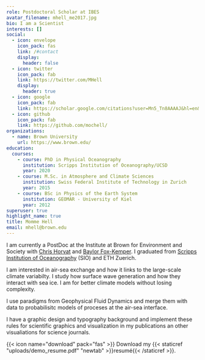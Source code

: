 ```yaml
---
role: Postdoctoral Scholar at IBES
avatar_filename: mhell_me2017.jpg
bio: I am a Scientist
interests: []
social:
  - icon: envelope
    icon_pack: fas
    link: /#contact
    display:
      header: false
  - icon: twitter
    icon_pack: fab
    link: https://twitter.com/MHell
    display:
      header: true
  - icon: google
    icon_pack: fab
    link: https://scholar.google.com/citations?user=Mn5_Tn8AAAAJ&hl=en&oi=ao
  - icon: github
    icon_pack: fab
    link: https://github.com/mochell/
organizations:
  - name: Brown University
    url: https://www.brown.edu/
education:
  courses:
    - course: PhD in Physical Oceanography
      institution: Scripps Institution of Oceanography/UCSD
      year: 2020
    - course: M.Sc. in Atmosphere and Climate Sciences
      institution: Swiss Federal Institute of Technology in Zurich
      year: 2015
    - course: BSc in Physics of the Earth System
      institution: GEOMAR - University of Kiel
      year: 2012
superuser: true
highlight_name: true
title: Momme Hell
email: mhell@brown.edu
---
```

I am currently a PostDoc at the Institute at Brown for Environment and Society with [Chris Horvat](http://www.chrv.at) and [Baylor Fox-Kemper](http://www.geo.brown.edu/research/Fox-Kemper/). I graduated from [Scripps Institution of Oceanography](https://scripps.ucsd.edu) (SIO) and ETH Zuerich.

I am interested in air-sea exchange and how it links to the large-scale climate variabilty. I study how surface wave generation and how they interact with sea ice. I am for better climate models without losing complexity.

I use paradigms from Geophysical Fluid Dynamics and merge them with data to probabilisitc models of proceses at the air-sea interface.

I have a graphic design and typography background and implement these rules for scientific graphics and visualization in my publications an other visualiations for science journals.

{{< icon name="download" pack="fas" >}} Download my {{< staticref "uploads/demo_resume.pdf" "newtab" >}}resumé{{< /staticref >}}.